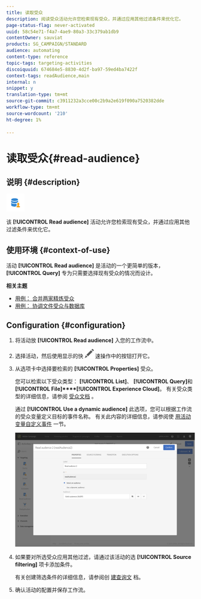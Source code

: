 ```yaml
---
title: 读取受众
description: 阅读受众活动允许您检索现有受众，并通过应用其他过滤条件来优化它。
page-status-flag: never-activated
uuid: 58c54e71-f4a7-4ae9-80a3-33c379ab1db9
contentOwner: sauviat
products: SG_CAMPAIGN/STANDARD
audience: automating
content-type: reference
topic-tags: targeting-activities
discoiquuid: 674684e5-8830-4d2f-ba97-59ed4ba7422f
context-tags: readAudience,main
internal: n
snippet: y
translation-type: tm+mt
source-git-commit: c3911232a3cce00c2b9a2e619f090a7520382dde
workflow-type: tm+mt
source-wordcount: '210'
ht-degree: 1%

---
```



# 读取受众{#read-audience}

## 说明 {#description}

![](assets/prefill.png)

该 **[!UICONTROL Read audience]** 活动允许您检索现有受众，并通过应用其他过滤条件来优化它。

## 使用环境 {#context-of-use}

活动 **[!UICONTROL Read audience]** 是活动的一个更简单的版本， **[!UICONTROL Query]** 专为只需要选择现有受众的情况而设计。

**相关主题**

* [用例： 合并两家精炼受众](../../automating/using/union-on-two-refined-audiences.md)
* [用例： 协调文件受众与数据库](../../automating/using/reconcile-file-audience-with-database.md)

## Configuration {#configuration}

1. 将活动放 **[!UICONTROL Read audience]** 入您的工作流中。
1. 选择活动，然后使用显示的快 ![](assets/edit_darkgrey-24px.png) 速操作中的按钮打开它。
1. 从选项卡中选择要检索的 **[!UICONTROL Properties]** 受众。

   您可以检索以下受众类型： **[!UICONTROL List]**、 **[!UICONTROL Query]**&#x200B;和 **[!UICONTROL File]****[!UICONTROL Experience Cloud]**。 有关受众类型的详细信息，请参阅 [受众文档](../../audiences/using/about-audiences.md) 。

   通过 **[!UICONTROL Use a dynamic audience]** 此选项，您可以根据工作流的受众变量定义目标的事件名称。 有关此内容的详细信息，请参阅使 [用活动变量自定义事件](../../automating/using/calling-a-workflow-with-external-parameters.md#customizing-activities-with-events-variables) 一节。

   ![](assets/readaudience_activity1.png)

1. 如果要对所选受众应用其他过滤，请通过该活动的选 **[!UICONTROL Source filtering]** 项卡添加条件。

   有关创建筛选条件的详细信息，请参阅创 [建查询文](../../automating/using/editing-queries.md#creating-queries) 档。

1. 确认活动的配置并保存工作流。
